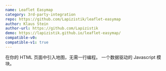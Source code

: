 ```yaml
---
name: Leaflet Easymap
category: 3rd-party-integration
repo: https://github.com/Lapizistik/leaflet-easymap
author: Klaus Stein
author-url: https://github.com/Lapizistik
demo: https://lapizistik.github.io/leaflet-easymap/
compatible-v0:
compatible-v1: true
---
```


在你的 HTML 页面中引入地图，无需一行编程。 一个数据驱动的 Javascript 模块。
